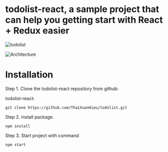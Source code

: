 # todolist-react, a sample project that can help you getting start with React + Redux easier

![todolist](https://user-images.githubusercontent.com/48479522/113238933-ea348f80-92d3-11eb-81cb-9c1e5329e30f.png)


![Architecture](https://user-images.githubusercontent.com/48479522/113115437-a3dd2300-9236-11eb-9777-cfe05cde4f02.png)

# Installation

Step 1. Clone the todolist-react repository from github:

<p> todolist-react: </p>

```
git clone https://github.com/ThaiXuanHieu/todolist.git
```

Step 2. install package.
```
npm install
```

Step 3. Start project with command

```
npm start
```
